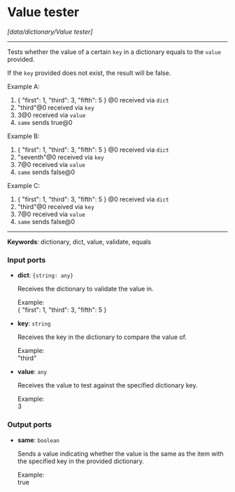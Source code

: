 # Value tester

_[data/dictionary/Value tester]_

---

Tests whether the value of  a certain `key` in a dictionary equals to the `value` provided.  
  
If the `key` provided does not exist, the result will be false.  
  
Example A:  
1. { "first": 1, "third": 3, "fifth": 5 } @0 received via `dict`  
2. "third"@0 received via `key`  
3. 3@0 received via `value`  
4. `same` sends true@0  
  
Example B:  
1. { "first": 1, "third": 3, "fifth": 5 } @0 received via `dict`  
2. "seventh"@0 received via `key`  
3. 7@0 received via `value`  
4. `same` sends false@0  
  
Example C:  
1. { "first": 1, "third": 3, "fifth": 5 } @0 received via `dict`  
2. "third"@0 received via `key`  
3. 7@0 received via `value`  
4. `same` sends false@0  

---

__Keywords__: dictionary, dict, value, validate, equals

### Input ports

* __dict__: ` {string: any} `


    Receives the dictionary to validate the value in.  
      
    Example:  
    { "first": 1, "third": 3, "fifth": 5 }  


* __key__: ` string `


    Receives the key in the dictionary to compare the value of.  
      
    Example:  
    "third"  


* __value__: ` any `


    Receives the value to test against the specified dictionary key.  
      
    Example:  
    3  

### Output ports

* __same__: ` boolean `


    Sends a value indicating whether the value is the same as the item with the specified key in the provided dictionary.  
      
    Example:  
    true  
      
      

